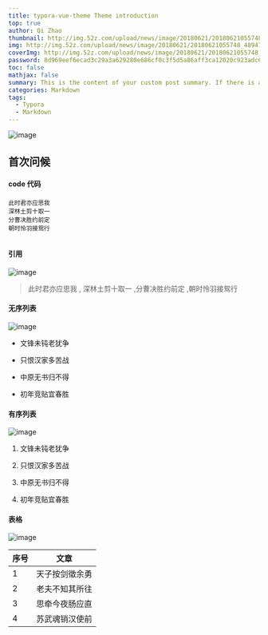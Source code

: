 ```yaml
---
title: typora-vue-theme Theme introduction
top: true
author: Qi Zhao
thumbnail: http://img.52z.com/upload/news/image/20180621/20180621055748_48947.jpg
img: http://img.52z.com/upload/news/image/20180621/20180621055748_48947.jpg
coverImg: http://img.52z.com/upload/news/image/20180621/20180621055748_48947.jpg
password: 8d969eef6ecad3c29a3a629280e686cf0c3f5d5a86aff3ca12020c923adc6c92
toc: false
mathjax: false
summary: This is the content of your custom post summary. If there is a value for this attribute, the post card summary will display the text, otherwise the program will automatically intercept part of the post content as a summary.
categories: Markdown
tags:
  - Typora
  - Markdown
---
```

<!-- ---
title: typora-vue-theme Theme introduction

author: Qi Zhao
thumbnail: http://pic144.nipic.com/file/20171030/20261224_123636695000_2.jpg 
img: http://pic144.nipic.com/file/20171030/20261224_123636695000_2.jpg 

coverImg: http://pic144.nipic.com/file/20171030/20261224_123636695000_2.jpg 
password: 8d969eef6ecad3c29a3a629280e686cf0c3f5d5a86aff3ca12020c923adc6c92
toc: false
mathjax: false
summary: This is the content of your custom post summary. If there is a value for this attribute, the post card summary will display the text, otherwise the program will automatically intercept part of the post content as a summary.
categories: Markdown
tags:
  - Typora
  - Markdown
--- -->

![image](http://img.52z.com/upload/news/image/20180621/20180621055748_48947.jpg)
## 首次问候
<!-- more -->
#### code 代码 

```
此时君亦应思我
深林土剪十取一
分曹决胜约前定
朝时怜羽接鸳行
 
```

#### 引用

![image](http://img4.imgtn.bdimg.com/it/u=1348631487,3145363397&fm=26&gp=0.jpg)
>  此时君亦应思我 , 深林土剪十取一 ,分曹决胜约前定 ,朝时怜羽接鸳行

#### 无序列表

![image](http://img2.imgtn.bdimg.com/it/u=1696441894,223923610&fm=26&gp=0.jpg)

- 文锋未钝老犹争

- 只恨汉家多苦战

- 中原无书归不得

- 初年竞贴宜春胜

#### 有序列表

![image](http://img0.imgtn.bdimg.com/it/u=2466575821,2087788191&fm=26&gp=0.jpg)

1. 文锋未钝老犹争

2. 只恨汉家多苦战

3. 中原无书归不得

4. 初年竞贴宜春胜


#### 表格

![image](http://img0.imgtn.bdimg.com/it/u=3960929628,3097818286&fm=26&gp=0.jpg)

序号  | 文章
---  |  ---
1    | 天子按剑徵余勇 
2    | 老夫不知其所往
3    | 思牵今夜肠应直
4    | 苏武魂销汉使前
